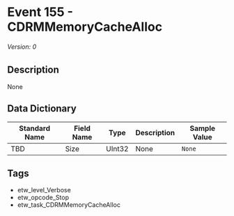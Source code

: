 # Event 155 - CDRMMemoryCacheAlloc
###### Version: 0

## Description
None

## Data Dictionary
|Standard Name|Field Name|Type|Description|Sample Value|
|---|---|---|---|---|
|TBD|Size|UInt32|None|`None`|

## Tags
* etw_level_Verbose
* etw_opcode_Stop
* etw_task_CDRMMemoryCacheAlloc